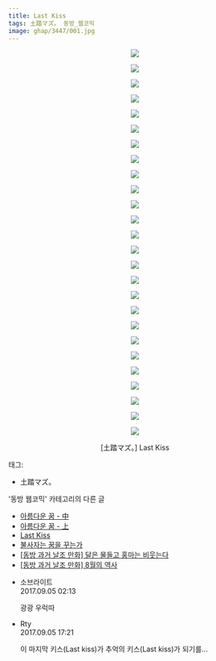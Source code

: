 ```yaml
---
title: Last Kiss
tags: 土踏マズ。 동방_웹코믹
image: ghap/3447/001.jpg
---
```

<div class="article">
<p style="text-align: center; clear: none; float: none;"><img src="{{ site.nasurl }}/ghap/3447/001.jpg"/></p>
<p style="text-align: center; clear: none; float: none;"><img src="{{ site.nasurl }}/ghap/3447/002.jpg"/></p>
<p style="text-align: center; clear: none; float: none;"><img src="{{ site.nasurl }}/ghap/3447/003.jpg"/></p>
<p style="text-align: center; clear: none; float: none;"><img src="{{ site.nasurl }}/ghap/3447/004.jpg"/></p>
<p style="text-align: center; clear: none; float: none;"><img src="{{ site.nasurl }}/ghap/3447/005.jpg"/></p>
<p style="text-align: center; clear: none; float: none;"><img src="{{ site.nasurl }}/ghap/3447/006.jpg"/></p>
<p style="text-align: center; clear: none; float: none;"><img src="{{ site.nasurl }}/ghap/3447/007.jpg"/></p>
<p style="text-align: center; clear: none; float: none;"><img src="{{ site.nasurl }}/ghap/3447/008.jpg"/></p>
<p style="text-align: center; clear: none; float: none;"><img src="{{ site.nasurl }}/ghap/3447/009.jpg"/></p>
<p style="text-align: center; clear: none; float: none;"><img src="{{ site.nasurl }}/ghap/3447/010.jpg"/></p>
<p style="text-align: center; clear: none; float: none;"><img src="{{ site.nasurl }}/ghap/3447/011.jpg"/></p>
<p style="text-align: center; clear: none; float: none;"><img src="{{ site.nasurl }}/ghap/3447/012.jpg"/></p>
<p style="text-align: center; clear: none; float: none;"><img src="{{ site.nasurl }}/ghap/3447/013.jpg"/></p>
<p style="text-align: center; clear: none; float: none;"><img src="{{ site.nasurl }}/ghap/3447/014.jpg"/></p>
<p style="text-align: center; clear: none; float: none;"><img src="{{ site.nasurl }}/ghap/3447/015.jpg"/></p>
<p style="text-align: center; clear: none; float: none;"><img src="{{ site.nasurl }}/ghap/3447/016.jpg"/></p>
<p style="text-align: center; clear: none; float: none;"><img src="{{ site.nasurl }}/ghap/3447/017.jpg"/></p>
<p style="text-align: center; clear: none; float: none;"><img src="{{ site.nasurl }}/ghap/3447/018.jpg"/></p>
<p style="text-align: center; clear: none; float: none;"><img src="{{ site.nasurl }}/ghap/3447/019.jpg"/></p>
<p style="text-align: center; clear: none; float: none;"><img src="{{ site.nasurl }}/ghap/3447/020.jpg"/></p>
<p style="text-align: center; clear: none; float: none;"><img src="{{ site.nasurl }}/ghap/3447/021.jpg"/></p>
<p style="text-align: center; clear: none; float: none;"><img src="{{ site.nasurl }}/ghap/3447/022.jpg"/></p>
<p style="text-align: center; clear: none; float: none;"><img src="{{ site.nasurl }}/ghap/3447/023.jpg"/></p>
<p style="text-align: center; clear: none; float: none;"><img src="{{ site.nasurl }}/ghap/3447/024.jpg"/></p>
<p style="text-align: center; clear: none; float: none;"><img src="{{ site.nasurl }}/ghap/3447/025.jpg"/></p>
<p style="text-align: center; clear: none; float: none;"><img src="{{ site.nasurl }}/ghap/3447/026.jpg"/></p>
<p style="text-align: center; clear: none; float: none;">[土踏マズ。] Last Kiss</p>
</div><div class="tagTrail">
<p>태그: </p>
<ul>
<li>土踏マズ。</li>
</ul>
</div><div class="another">
<p>'동방 웹코믹' 카테고리의 다른 글</p>
<ul>
<li><a href="/2017-06-21-ghap_3457">아름다운 꿈 - 中</a></li>
<li><a href="/2017-06-21-ghap_3456">아름다운 꿈 - 上</a></li>
<li><a href="/2017-06-20-ghap_3447">Last Kiss</a></li>
<li><a href="/2017-06-20-ghap_3446">불사자는 꿈을 꾸는가</a></li>
<li><a href="/2017-06-20-ghap_3445">[동방 과거 날조 만화] 달은 물들고 홍마는 비웃는다</a></li>
<li><a href="/2017-06-20-ghap_3444">[동방 과거 날조 만화] 8월의 역사</a></li>
</ul>
</div><div class="cb_module cb_fluid">
<div class="cb_wrt cb_profile">
<div class="comment">
<ul>
<li class="cb_thumb_off" id="comment15076372">
<div class="cb_comment_area">
<div class="cb_info_area">
<div class="cb_section">
<span class="cb_nick_name">소브라이트</span>
</div>
<div class="cb_section">
<span class="cb_date">2017.09.05 02:13 </span>
</div>
</div>
<div class="cb_dsc_comment">
<p class="cb_dsc">
											광광 우럭따
										</p>
</div>
</div></li>
<li class="cb_thumb_off" id="comment15076771">
<div class="cb_comment_area">
<div class="cb_info_area">
<div class="cb_section">
<span class="cb_nick_name">Rty</span>
</div>
<div class="cb_section">
<span class="cb_date">2017.09.05 17:21 </span>
</div>
</div>
<div class="cb_dsc_comment">
<p class="cb_dsc">
											이 마지막 키스(Last kiss)가 추억의 키스(Last kiss)가 되기를...
										</p>
</div>
</div></li>
</ul>
</div>
</div><!-- commentList close -->
</div>